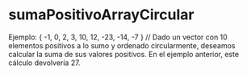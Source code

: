 # sumaPositivoArrayCircular
Ejemplo: { -1, 0, 2, 3, 10, 12, -23, -14, -7 } // Dado un vector con 10 elementos positivos a lo sumo y ordenado circularmente, deseamos calcular la suma de sus valores positivos. En el ejemplo anterior, este cálculo devolvería 27.
